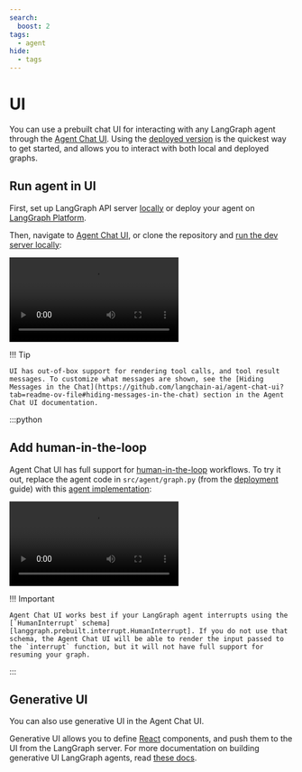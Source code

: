 ```yaml
---
search:
  boost: 2
tags:
  - agent
hide:
  - tags
---
```


# UI

You can use a prebuilt chat UI for interacting with any LangGraph agent through the [Agent Chat UI](https://github.com/langchain-ai/agent-chat-ui). Using the [deployed version](https://agentchat.vercel.app) is the quickest way to get started, and allows you to interact with both local and deployed graphs.

## Run agent in UI

First, set up LangGraph API server [locally](./deployment.md#launch-langgraph-server-locally) or deploy your agent on [LangGraph Platform](https://langchain-ai.github.io/langgraph/cloud/quick_start/).

Then, navigate to [Agent Chat UI](https://agentchat.vercel.app), or clone the repository and [run the dev server locally](https://github.com/langchain-ai/agent-chat-ui?tab=readme-ov-file#setup):

<video controls src="../assets/base-chat-ui.mp4" type="video/mp4"></video>

!!! Tip

    UI has out-of-box support for rendering tool calls, and tool result messages. To customize what messages are shown, see the [Hiding Messages in the Chat](https://github.com/langchain-ai/agent-chat-ui?tab=readme-ov-file#hiding-messages-in-the-chat) section in the Agent Chat UI documentation.

:::python
## Add human-in-the-loop

Agent Chat UI has full support for [human-in-the-loop](../concepts/human_in_the_loop.md) workflows. To try it out, replace the agent code in `src/agent/graph.py` (from the [deployment](./deployment.md) guide) with this [agent implementation](./human-in-the-loop.md#using-with-agent-inbox):

<video controls src="../assets/interrupt-chat-ui.mp4" type="video/mp4"></video>

!!! Important

    Agent Chat UI works best if your LangGraph agent interrupts using the [`HumanInterrupt` schema][langgraph.prebuilt.interrupt.HumanInterrupt]. If you do not use that schema, the Agent Chat UI will be able to render the input passed to the `interrupt` function, but it will not have full support for resuming your graph.
:::

## Generative UI

You can also use generative UI in the Agent Chat UI.

Generative UI allows you to define [React](https://react.dev/) components, and push them to the UI from the LangGraph server. For more documentation on building generative UI LangGraph agents, read [these docs](https://langchain-ai.github.io/langgraph/cloud/how-tos/generative_ui_react/).
